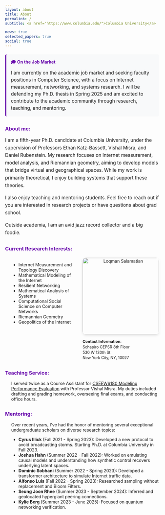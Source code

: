 ```yaml
---
layout: about
title: About
permalink: /
subtitle: <a href="https://www.columbia.edu/">Columbia University</a>

news: true
selected_papers: true
social: true
---
```

<div style="background-color: #f8f9fa; border-left: 4px solid #6a0dad; padding: 15px; margin: 20px 0; border-radius: 5px;">
  <h4 style="color: #6a0dad; margin-top: 0; margin-bottom: 10px;">🎓 On the Job Market</h4>
  <p style="margin: 0; font-size: 1.1em; line-height: 1.5;">
    I am currently on the academic job market and seeking faculty positions in Computer Science, 
    with a focus on Internet measurement, networking, and systems research. I will be defending 
    my Ph.D. thesis in Spring 2025 and am excited to contribute to the academic community through 
    research, teaching, and mentoring.
  </p>
</div>

<h3 style="color: #6a0dad; margin-top: 30px;">About me:</h3>
<div style="text-align: left; font-size: 1.1em; line-height: 1.6;">
  I am a fifth-year Ph.D. candidate at Columbia University, under the supervision of Professors 
  Ethan Katz-Bassett, Vishal Misra, and Daniel Rubenstein. My research focuses on Internet 
  measurement, model analysis, and Riemannian geometry, aiming to develop models that bridge 
  virtual and geographical spaces. While my work is primarily theoretical, I enjoy building 
  systems that support these theories.

  I also enjoy teaching and mentoring students. Feel free to reach out if you are interested in 
  research projects or have questions about grad school.

  Outside academia, I am an avid jazz record collector and a big foodie.
</div>

<h3 style="color: #6a0dad; margin-top: 30px;">Current Research Interests:</h3>
<div class="research-container" style="display: flex; align-items: flex-start; gap: 30px; margin-top: 20px;">
  <div style="flex: 1;">
    <div style="margin-left: 20px;">
      <ul style="list-style-type: disc;">
        <li>Internet Measurement and Topology Discovery</li>
        <li>Mathematical Modeling of the Internet</li>
        <li>Resilient Networking</li>
        <li>Mathematical Analysis of Systems</li>
        <li>Computational Social Science on Computer Networks</li>
        <li>Riemannian Geometry</li>
        <li>Geopolitics of the Internet</li>
      </ul>
    </div>
  </div>
  
  <div style="flex: 0 0 250px; text-align: center;">
    <img src="/assets/img/prof_pic.jpg" alt="Loqman Salamatian" style="width: 250px; height: auto; border-radius: 10px; box-shadow: 0 4px 8px rgba(0,0,0,0.1);">
    <div style="text-align: left; margin-top: 15px; font-size: 0.9em; line-height: 1.4;">
      <strong>Contact Information:</strong><br>
      Schapiro CEPSR 8th Floor<br>
      530 W 120th St<br>
      New York City, NY, 10027
    </div>
  </div>
</div>

<h3 style="color: #6a0dad; margin-top: 30px;">Teaching Service:</h3>
<div style="margin-left: 20px;">
  I served twice as a Course Assistant for 
  <a href="http://www.cs.columbia.edu/~misra/6180.html">CSEEW6180 Modeling Performance Evaluation</a> 
  with Professor Vishal Misra. My duties included drafting and grading homework, overseeing final 
  exams, and conducting office hours.
</div>

<h3 style="color: #6a0dad; margin-top: 30px;">Mentoring:</h3>
<div style="margin-left: 20px;">
  Over recent years, I've had the honor of mentoring several exceptional undergraduate scholars on 
  diverse research topics:
  <ul style="list-style-type: disc;">
    <li><strong>Cyrus Illick</strong> (Fall 2021 - Spring 2023): Developed a new protocol to avoid broadcasting storms. Starting Ph.D. at Columbia University in Fall 2023.</li>
    <li><strong>Joshua Hahn</strong> (Summer 2022 - Fall 2022): Worked on emulating causal models and understanding how synthetic control recovers underlying latent spaces.</li>
    <li><strong>Dominic Sobhani</strong> (Summer 2022 - Spring 2023): Developed a transformer architecture to simulate Internet traffic data.</li>
    <li><strong>Alfonso Luis</strong> (Fall 2022 - Spring 2023): Researched sampling without replacement and Bloom Filters.</li>
    <li><strong>Seung Joon Rhee</strong> (Summer 2023 - September 2024): Inferred and geolocated hypergiant peering connections.</li>
    <li><strong>Kylie Berg</strong> (Summer 2023 - June 2025): Focused on quantum networking verification.</li>
  </ul>
</div>

<style>
  /* Mobile responsiveness for the research section with photo */
  @media (max-width: 768px) {
    .research-container {
      display: block !important;
    }
    
    .research-container > div:first-child {
      margin-bottom: 20px;
    }
    
    .research-container > div:last-child {
      text-align: center;
      flex: none !important;
    }
    
    .research-container img {
      width: 200px !important;
    }
  }
</style>